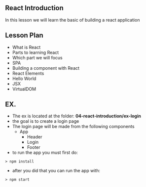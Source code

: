 ## React Introduction

In this lesson we will learn the basic of building a react application

## Lesson Plan

- What is React
- Parts to learning React
- Which part we will focus
- SPA
- Building a component with React
- React Elements
- Hello World
- JSX
- VirtualDOM

## EX.

- The ex is located at the folder: **04-react-introduction/ex-login**
- the goal is to create a login page
- The login page will be made from the following components
  - App
    - Header
    - Login
    - Footer
- to run the app you must first do:

```
> npm install
```

- after you did that you can run the app with:

```
> npm start
```
